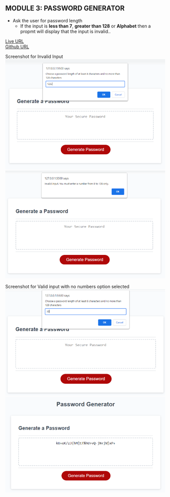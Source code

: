 ## MODULE 3: PASSWORD GENERATOR

- Ask the user for password length
  - If the input is **less than 7**, **greater than 128** or **Alphabet** then a propmt will display that the input is invalid..

[Live URL](https://csarmiento17.github.io/password-generator/)\
[Github URL](https://github.com/csarmiento17/password-generator)

Screenshot for Invalid Input\
![password generator demo](./Assets/InvalidInput.png)
![password generator demo](./Assets/InvalidInput2.png)

Screenshot for Valid input with no numbers option selected\
![password generator demo](./Assets/ValidInput.png)
![password generator demo](./Assets/output.png)
